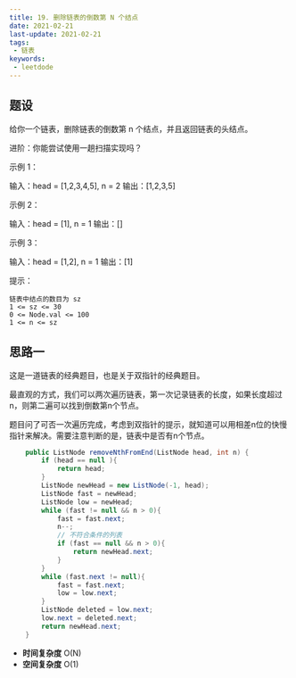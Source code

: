 ```yaml
---
title: 19. 删除链表的倒数第 N 个结点
date: 2021-02-21
last-update: 2021-02-21
tags:
 - 链表
keywords:
 - leetdode
---
```


## 题设

给你一个链表，删除链表的倒数第 n 个结点，并且返回链表的头结点。

进阶：你能尝试使用一趟扫描实现吗？

 

示例 1：

输入：head = [1,2,3,4,5], n = 2
输出：[1,2,3,5]

示例 2：

输入：head = [1], n = 1
输出：[]

示例 3：

输入：head = [1,2], n = 1
输出：[1]

 

提示：

    链表中结点的数目为 sz
    1 <= sz <= 30
    0 <= Node.val <= 100
    1 <= n <= sz


## 思路一 

这是一道链表的经典题目，也是关于双指针的经典题目。

最直观的方式，我们可以两次遍历链表，第一次记录链表的长度，如果长度超过n，则第二遍可以找到倒数第n个节点。

题目问了可否一次遍历完成，考虑到双指针的提示，就知道可以用相差n位的快慢指针来解决。需要注意判断的是，链表中是否有n个节点。
```java 
    public ListNode removeNthFromEnd(ListNode head, int n) {
        if (head == null ){
            return head;
        }
        ListNode newHead = new ListNode(-1, head);
        ListNode fast = newHead;
        ListNode low = newHead;
        while (fast != null && n > 0){
            fast = fast.next;
            n--;
            // 不符合条件的列表
            if (fast == null && n > 0){
                return newHead.next;
            }
        }
        while (fast.next != null){
            fast = fast.next;
            low = low.next;
        }
        ListNode deleted = low.next;
        low.next = deleted.next;
        return newHead.next;
    }

```



- **时间复杂度** O(N)
- **空间复杂度** O(1)
